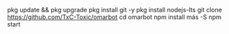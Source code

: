 pkg update && pkg upgrade
pkg install git -y
pkg install nodejs-lts
git clone https://github.com/TxC-Toxic/omarbot
cd omarbot
npm install más -S
npm start
